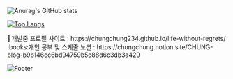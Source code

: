
![Anurag's GitHub stats](https://github-readme-stats.vercel.app/api?username=chungchung234&show_icons=true&theme=dark)


[![Top Langs](https://github-readme-stats.vercel.app/api/top-langs/?username=chungchung234&langs_count=10&layout=compact&theme=dark)](https://github.com/chungchung234/chungchung234)

<div>
</div>
<div></div>
🔧개발중 프로필 사이트 : https://chungchung234.github.io/life-without-regrets/

<div></div>
:books:개인 공부 및 스케줄 노션 : https://chungchung.notion.site/CHUNG-blog-b9b146cc6bd94759b5c88d6c3db3a429



![Footer](https://capsule-render.vercel.app/api?type=waving&color=auto&height=200&section=footer)
